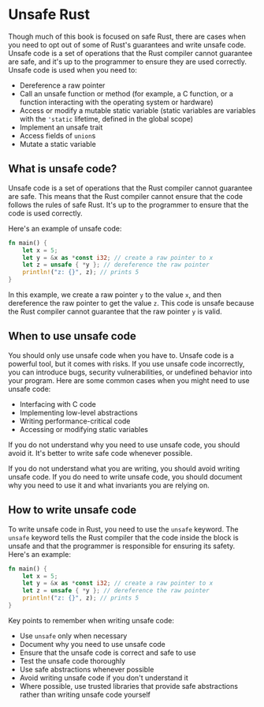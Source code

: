 # Unsafe Rust
Though much of this book is focused on safe Rust, there are cases when you need to opt out of some of Rust's guarantees and write unsafe code. Unsafe code is a set of operations that the Rust compiler cannot guarantee are safe, and it's up to the programmer to ensure they are used correctly. Unsafe code is used when you need to:
- Dereference a raw pointer
- Call an unsafe function or method (for example, a C function, or a function interacting with the operating system or hardware)
- Access or modify a mutable static variable (static variables are variables with the `'static` lifetime, defined in the global scope)
- Implement an unsafe trait
- Access fields of `union`s
- Mutate a static variable

## What is unsafe code?
Unsafe code is a set of operations that the Rust compiler cannot guarantee are safe. This means that the Rust compiler cannot ensure that the code follows the rules of safe Rust. It's up to the programmer to ensure that the code is used correctly.

Here's an example of unsafe code:
```rust
fn main() {
    let x = 5;
    let y = &x as *const i32; // create a raw pointer to x
    let z = unsafe { *y }; // dereference the raw pointer
    println!("z: {}", z); // prints 5
}
```

In this example, we create a raw pointer `y` to the value `x`, and then dereference the raw pointer to get the value `z`. This code is unsafe because the Rust compiler cannot guarantee that the raw pointer `y` is valid.

## When to use unsafe code
You should only use unsafe code when you have to. Unsafe code is a powerful tool, but it comes with risks. If you use unsafe code incorrectly, you can introduce bugs, security vulnerabilities, or undefined behavior into your program. Here are some common cases when you might need to use unsafe code:
- Interfacing with C code
- Implementing low-level abstractions
- Writing performance-critical code
- Accessing or modifying static variables

If you do not understand why you need to use unsafe code, you should avoid it. It's better to write safe code whenever possible.

If you do not understand what you are writing, you should avoid writing unsafe code. If you do need to write unsafe code, you should document why you need to use it and what invariants you are relying on.

## How to write unsafe code
To write unsafe code in Rust, you need to use the `unsafe` keyword. The `unsafe` keyword tells the Rust compiler that the code inside the block is unsafe and that the programmer is responsible for ensuring its safety. Here's an example:
```rust
fn main() {
    let x = 5;
    let y = &x as *const i32; // create a raw pointer to x
    let z = unsafe { *y }; // dereference the raw pointer
    println!("z: {}", z); // prints 5
}
```

Key points to remember when writing unsafe code:
- Use `unsafe` only when necessary
- Document why you need to use unsafe code
- Ensure that the unsafe code is correct and safe to use
- Test the unsafe code thoroughly
- Use safe abstractions whenever possible
- Avoid writing unsafe code if you don't understand it
- Where possible, use trusted libraries that provide safe abstractions rather than writing unsafe code yourself